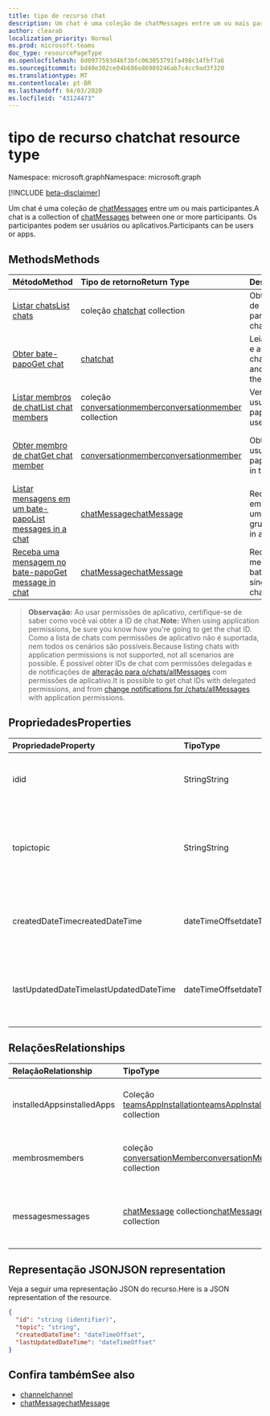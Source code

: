 ```yaml
---
title: tipo de recurso chat
description: Um chat é uma coleção de chatMessages entre um ou mais participantes.
author: clearab
localization_priority: Normal
ms.prod: microsoft-teams
doc_type: resourcePageType
ms.openlocfilehash: 8d0977593d46f3bfc063053791fa498c14fbf7a6
ms.sourcegitcommit: bd40e302ce04b686e86989246ab7c4cc9ad3f320
ms.translationtype: MT
ms.contentlocale: pt-BR
ms.lasthandoff: 04/03/2020
ms.locfileid: "43124473"
---
```

# <a name="chat-resource-type"></a><span data-ttu-id="e147f-103">tipo de recurso chat</span><span class="sxs-lookup"><span data-stu-id="e147f-103">chat resource type</span></span>

<span data-ttu-id="e147f-104">Namespace: microsoft.graph</span><span class="sxs-lookup"><span data-stu-id="e147f-104">Namespace: microsoft.graph</span></span>

[!INCLUDE [beta-disclaimer](../../includes/beta-disclaimer.md)]

<span data-ttu-id="e147f-105">Um chat é uma coleção de [chatMessages](chatmessage.md) entre um ou mais participantes.</span><span class="sxs-lookup"><span data-stu-id="e147f-105">A chat is a collection of [chatMessages](chatmessage.md) between one or more participants.</span></span> <span data-ttu-id="e147f-106">Os participantes podem ser usuários ou aplicativos.</span><span class="sxs-lookup"><span data-stu-id="e147f-106">Participants can be users or apps.</span></span>

## <a name="methods"></a><span data-ttu-id="e147f-107">Methods</span><span class="sxs-lookup"><span data-stu-id="e147f-107">Methods</span></span>

|  <span data-ttu-id="e147f-108">Método</span><span class="sxs-lookup"><span data-stu-id="e147f-108">Method</span></span>       |  <span data-ttu-id="e147f-109">Tipo de retorno</span><span class="sxs-lookup"><span data-stu-id="e147f-109">Return Type</span></span>  | <span data-ttu-id="e147f-110">Descrição</span><span class="sxs-lookup"><span data-stu-id="e147f-110">Description</span></span>| <span data-ttu-id="e147f-111">Permissões</span><span class="sxs-lookup"><span data-stu-id="e147f-111">Permissions</span></span> |
|:---------------|:--------|:----------|-----------|
|[<span data-ttu-id="e147f-112">Listar chats</span><span class="sxs-lookup"><span data-stu-id="e147f-112">List chats</span></span>](../api/chat-list.md) | <span data-ttu-id="e147f-113">coleção [chat](channel.md)</span><span class="sxs-lookup"><span data-stu-id="e147f-113">[chat](channel.md) collection</span></span> | <span data-ttu-id="e147f-114">Obter a lista de chats de que um usuário faz parte.</span><span class="sxs-lookup"><span data-stu-id="e147f-114">Get the list of chats a user is part of.</span></span>| <span data-ttu-id="e147f-115">**Somente delegada**</span><span class="sxs-lookup"><span data-stu-id="e147f-115">**Delegated only**</span></span> |
|[<span data-ttu-id="e147f-116">Obter bate-papo</span><span class="sxs-lookup"><span data-stu-id="e147f-116">Get chat</span></span>](../api/chat-get.md) | [<span data-ttu-id="e147f-117">chat</span><span class="sxs-lookup"><span data-stu-id="e147f-117">chat</span></span>](channel.md) | <span data-ttu-id="e147f-118">Leia as propriedades e as relações do chat.</span><span class="sxs-lookup"><span data-stu-id="e147f-118">Read properties and relationships of the chat.</span></span>| <span data-ttu-id="e147f-119">Delegado e aplicativo</span><span class="sxs-lookup"><span data-stu-id="e147f-119">Delegated and application</span></span> |
|[<span data-ttu-id="e147f-120">Listar membros de chat</span><span class="sxs-lookup"><span data-stu-id="e147f-120">List chat members</span></span>](../api/conversationmember-list.md) | <span data-ttu-id="e147f-121">coleção [conversationmember](conversationmember.md)</span><span class="sxs-lookup"><span data-stu-id="e147f-121">[conversationmember](conversationmember.md) collection</span></span> | <span data-ttu-id="e147f-122">Ver a lista de todos os usuários no bate-papo.</span><span class="sxs-lookup"><span data-stu-id="e147f-122">Get the list of all users in the chat.</span></span>| <span data-ttu-id="e147f-123">Delegado e aplicativo (veja abaixo)</span><span class="sxs-lookup"><span data-stu-id="e147f-123">Delegated and application (see below)</span></span> |
|[<span data-ttu-id="e147f-124">Obter membro de chat</span><span class="sxs-lookup"><span data-stu-id="e147f-124">Get chat member</span></span>](../api/conversationmember-get.md) | [<span data-ttu-id="e147f-125">conversationmember</span><span class="sxs-lookup"><span data-stu-id="e147f-125">conversationmember</span></span>](conversationmember.md) | <span data-ttu-id="e147f-126">Obter um único usuário no bate-papo.</span><span class="sxs-lookup"><span data-stu-id="e147f-126">Get a single user in the chat.</span></span>| <span data-ttu-id="e147f-127">Delegado e aplicativo (consulte observação)</span><span class="sxs-lookup"><span data-stu-id="e147f-127">Delegated and application (see note)</span></span> |
|[<span data-ttu-id="e147f-128">Listar mensagens em um bate-papo</span><span class="sxs-lookup"><span data-stu-id="e147f-128">List messages in a chat</span></span>](../api/chatmessage-list.md)  | [<span data-ttu-id="e147f-129">chatMessage</span><span class="sxs-lookup"><span data-stu-id="e147f-129">chatMessage</span></span>](../resources/chatmessage.md) | <span data-ttu-id="e147f-130">Receba mensagens em um bate-papo de um para um ou de grupo.</span><span class="sxs-lookup"><span data-stu-id="e147f-130">Get messages in a 1:1 or group chat.</span></span> | <span data-ttu-id="e147f-131">Delegado e aplicativo (consulte observação)</span><span class="sxs-lookup"><span data-stu-id="e147f-131">Delegated and application (see note)</span></span> |
|[<span data-ttu-id="e147f-132">Receba uma mensagem no bate-papo</span><span class="sxs-lookup"><span data-stu-id="e147f-132">Get message in chat</span></span>](../api/chatmessage-get.md)  | [<span data-ttu-id="e147f-133">chatMessage</span><span class="sxs-lookup"><span data-stu-id="e147f-133">chatMessage</span></span>](../resources/chatmessage.md) | <span data-ttu-id="e147f-134">Receba uma única mensagem em um bate-papo.</span><span class="sxs-lookup"><span data-stu-id="e147f-134">Get a single message in a chat.</span></span> | <span data-ttu-id="e147f-135">Delegado e aplicativo (consulte observação)</span><span class="sxs-lookup"><span data-stu-id="e147f-135">Delegated and application (see note)</span></span> |

> <span data-ttu-id="e147f-136">**Observação:** Ao usar permissões de aplicativo, certifique-se de saber como você vai obter a ID de chat.</span><span class="sxs-lookup"><span data-stu-id="e147f-136">**Note:** When using application permissions, be sure you know how you're going to get the chat ID.</span></span> <span data-ttu-id="e147f-137">Como a lista de chats com permissões de aplicativo não é suportada, nem todos os cenários são possíveis.</span><span class="sxs-lookup"><span data-stu-id="e147f-137">Because listing chats with application permissions is not supported, not all scenarios are possible.</span></span> <span data-ttu-id="e147f-138">É possível obter IDs de chat com permissões delegadas e de notificações de [alteração para o/chats/allMessages](../api/subscription-post-subscriptions.md) com permissões de aplicativo.</span><span class="sxs-lookup"><span data-stu-id="e147f-138">It is possible to get chat IDs with delegated permissions, and from [change notifications for /chats/allMessages](../api/subscription-post-subscriptions.md) with application permissions.</span></span>

## <a name="properties"></a><span data-ttu-id="e147f-139">Propriedades</span><span class="sxs-lookup"><span data-stu-id="e147f-139">Properties</span></span>

| <span data-ttu-id="e147f-140">Propriedade</span><span class="sxs-lookup"><span data-stu-id="e147f-140">Property</span></span>   | <span data-ttu-id="e147f-141">Tipo</span><span class="sxs-lookup"><span data-stu-id="e147f-141">Type</span></span> |<span data-ttu-id="e147f-142">Descrição</span><span class="sxs-lookup"><span data-stu-id="e147f-142">Description</span></span>|
|:---------------|:--------|:----------|
| <span data-ttu-id="e147f-143">id</span><span class="sxs-lookup"><span data-stu-id="e147f-143">id</span></span>| <span data-ttu-id="e147f-144">String</span><span class="sxs-lookup"><span data-stu-id="e147f-144">String</span></span>| <span data-ttu-id="e147f-145">O identificador exclusivo do chat.</span><span class="sxs-lookup"><span data-stu-id="e147f-145">The chat's unique identifier.</span></span> <span data-ttu-id="e147f-146">Apenas leitura.</span><span class="sxs-lookup"><span data-stu-id="e147f-146">Read-only.</span></span>|
| <span data-ttu-id="e147f-147">topic</span><span class="sxs-lookup"><span data-stu-id="e147f-147">topic</span></span>| <span data-ttu-id="e147f-148">String</span><span class="sxs-lookup"><span data-stu-id="e147f-148">String</span></span>|  <span data-ttu-id="e147f-149">Opcion Assunto ou tópico do chat.</span><span class="sxs-lookup"><span data-stu-id="e147f-149">(Optional) Subject or topic for the chat.</span></span> <span data-ttu-id="e147f-150">Disponível apenas para bate-papos de grupo.</span><span class="sxs-lookup"><span data-stu-id="e147f-150">Only available for group chats.</span></span>|
| <span data-ttu-id="e147f-151">createdDateTime</span><span class="sxs-lookup"><span data-stu-id="e147f-151">createdDateTime</span></span>| <span data-ttu-id="e147f-152">dateTimeOffset</span><span class="sxs-lookup"><span data-stu-id="e147f-152">dateTimeOffset</span></span>|  <span data-ttu-id="e147f-153">Data e hora em que o chat foi criado.</span><span class="sxs-lookup"><span data-stu-id="e147f-153">Date and time at which the chat was created.</span></span> <span data-ttu-id="e147f-154">Apenas leitura.</span><span class="sxs-lookup"><span data-stu-id="e147f-154">Read-only.</span></span>|
| <span data-ttu-id="e147f-155">lastUpdatedDateTime</span><span class="sxs-lookup"><span data-stu-id="e147f-155">lastUpdatedDateTime</span></span>| <span data-ttu-id="e147f-156">dateTimeOffset</span><span class="sxs-lookup"><span data-stu-id="e147f-156">dateTimeOffset</span></span>|  <span data-ttu-id="e147f-157">Data e hora em que o chat foi atualizado.</span><span class="sxs-lookup"><span data-stu-id="e147f-157">Date and time at which the chat was updated.</span></span> <span data-ttu-id="e147f-158">Somente leitura.</span><span class="sxs-lookup"><span data-stu-id="e147f-158">Read-only.</span></span>|

## <a name="relationships"></a><span data-ttu-id="e147f-159">Relações</span><span class="sxs-lookup"><span data-stu-id="e147f-159">Relationships</span></span>

| <span data-ttu-id="e147f-160">Relação</span><span class="sxs-lookup"><span data-stu-id="e147f-160">Relationship</span></span> | <span data-ttu-id="e147f-161">Tipo</span><span class="sxs-lookup"><span data-stu-id="e147f-161">Type</span></span> |<span data-ttu-id="e147f-162">Descrição</span><span class="sxs-lookup"><span data-stu-id="e147f-162">Description</span></span>|
|:---------------|:--------|:----------|
| <span data-ttu-id="e147f-163">installedApps</span><span class="sxs-lookup"><span data-stu-id="e147f-163">installedApps</span></span> | <span data-ttu-id="e147f-164">Coleção [teamsAppInstallation](teamsappinstallation.md)</span><span class="sxs-lookup"><span data-stu-id="e147f-164">[teamsAppInstallation](teamsappinstallation.md) collection</span></span> | <span data-ttu-id="e147f-165">Uma coleção de todos os aplicativos no chat.</span><span class="sxs-lookup"><span data-stu-id="e147f-165">A collection of all the apps in the chat.</span></span> <span data-ttu-id="e147f-166">Anulável.</span><span class="sxs-lookup"><span data-stu-id="e147f-166">Nullable.</span></span> |
| <span data-ttu-id="e147f-167">membros</span><span class="sxs-lookup"><span data-stu-id="e147f-167">members</span></span> | <span data-ttu-id="e147f-168">coleção [conversationMember](conversationmember.md)</span><span class="sxs-lookup"><span data-stu-id="e147f-168">[conversationMember](conversationmember.md) collection</span></span> | <span data-ttu-id="e147f-169">Uma coleção de todas as pessoas no chat.</span><span class="sxs-lookup"><span data-stu-id="e147f-169">A collection of all people in the chat.</span></span> <span data-ttu-id="e147f-170">Anulável.</span><span class="sxs-lookup"><span data-stu-id="e147f-170">Nullable.</span></span> |
| <span data-ttu-id="e147f-171">messages</span><span class="sxs-lookup"><span data-stu-id="e147f-171">messages</span></span> | <span data-ttu-id="e147f-172">[chatMessage](chatmessage.md) collection</span><span class="sxs-lookup"><span data-stu-id="e147f-172">[chatMessage](chatmessage.md) collection</span></span> | <span data-ttu-id="e147f-173">Uma coleção de todas as mensagens no chat.</span><span class="sxs-lookup"><span data-stu-id="e147f-173">A collection of all the messages in the chat.</span></span> <span data-ttu-id="e147f-174">Anulável.</span><span class="sxs-lookup"><span data-stu-id="e147f-174">Nullable.</span></span> |

## <a name="json-representation"></a><span data-ttu-id="e147f-175">Representação JSON</span><span class="sxs-lookup"><span data-stu-id="e147f-175">JSON representation</span></span>

<span data-ttu-id="e147f-176">Veja a seguir uma representação JSON do recurso.</span><span class="sxs-lookup"><span data-stu-id="e147f-176">Here is a JSON representation of the resource.</span></span>

<!-- {
  "blockType": "resource",
  "keyProperty": "id",
  "@odata.type": "microsoft.graph.chat"
}-->

```json
{
  "id": "string (identifier)",
  "topic": "string",
  "createdDateTime": "dateTimeOffset",
  "lastUpdatedDateTime": "dateTimeOffset"
}

```

## <a name="see-also"></a><span data-ttu-id="e147f-177">Confira também</span><span class="sxs-lookup"><span data-stu-id="e147f-177">See also</span></span>

- [<span data-ttu-id="e147f-178">channel</span><span class="sxs-lookup"><span data-stu-id="e147f-178">channel</span></span>](channel.md)
- [<span data-ttu-id="e147f-179">chatMessage</span><span class="sxs-lookup"><span data-stu-id="e147f-179">chatMessage</span></span>](chatmessage.md)

<!-- uuid: 8fcb5dbc-d5aa-4681-8e31-b001d5168d79
2015-10-25 14:57:30 UTC -->
<!--
{
  "type": "#page.annotation",
  "description": "chat resource",
  "keywords": "",
  "section": "documentation",
  "tocPath": ""
}
-->
